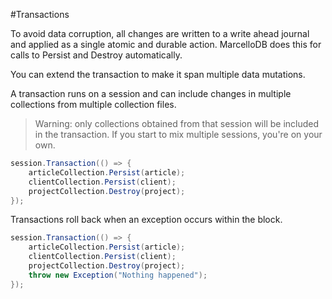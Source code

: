 #Transactions

To avoid data corruption, all changes are written to a write ahead journal and applied as a single atomic and durable action.
MarcelloDB does this for calls to Persist and Destroy automatically.

You can extend the transaction to make it span multiple data mutations.

A transaction runs on a session and can include changes in multiple collections from multiple collection files.

> Warning: only collections obtained from that session will be included in the transaction. If you start to mix multiple sessions, you're on your own.


```cs
session.Transaction(() => {
    articleCollection.Persist(article);
    clientCollection.Persist(client);
    projectCollection.Destroy(project);
});
```

Transactions roll back when an exception occurs within the block.
```cs
session.Transaction(() => {
    articleCollection.Persist(article);
    clientCollection.Persist(client);
    projectCollection.Destroy(project);
    throw new Exception("Nothing happened");
});
```
